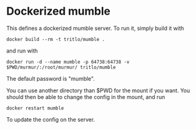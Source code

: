 # Dockerized mumble

This defines a dockerized mumble server. To run it, simply build it with
    
    docker build --rm -t tritlo/mumble .

and run with

    docker run -d --name mumble -p 64738:64738 -v $PWD/murmur/:/root/murmur/ tritlo/mumble

The default password is "mumble".

You can use another directory than $PWD for the mount if you want. You should then be able to change the config in the mount, and run

    docker restart mumble

To update the config on the server.
